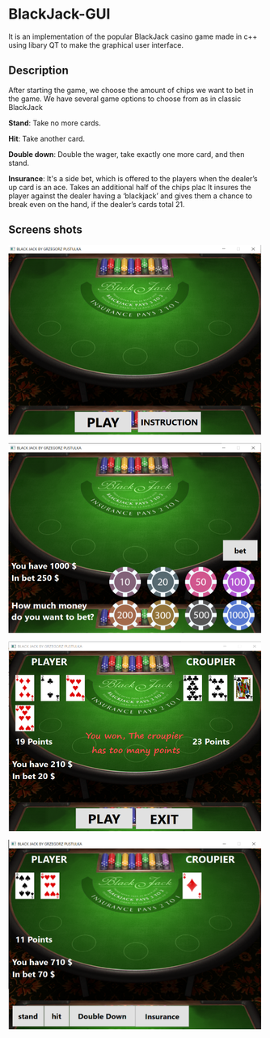 # BlackJack-GUI

It is an implementation of the popular BlackJack casino game made in c++ using libary QT to make the graphical user interface.

## Description

After starting the game, we choose the amount of chips we want to bet in the game.
We have several game options to choose from as in classic BlackJack

<b>Stand</b>: Take no more cards.

<b>Hit</b>: Take another card.

<b>Double down</b>: Double the wager, take exactly one more card, and then stand. 

<b>Insurance</b>: It's a side bet, which is offered to the players when the dealer’s up card is an ace. Takes an additional half of the chips plac                                It insures the player against the dealer having a ‘blackjack’ and gives them a chance to break even on the hand, if the dealer’s                                cards total 21.

## Screens shots

<img
  src="/pictures/menu.png"
  alt="Menu"
  title="Black Jack Menu"
  width="500"
  height="375"
  style="display: inline-block; margin: 0 auto">

<img
  src="/pictures/bet.png"
  alt="bet"
  title="Black Jack bet"
  width="500"
  height="375"
  style="display: inline-block; margin: 0 auto">
  
<img
  src="/pictures/result.png"
  alt="bet"
  title="Black Jack end result"
  width="500"
  height="375"
  style="display: inline-block; margin: 0 auto">
  
<img
  src="/pictures/choose.png"
  alt="bet"
  title="Black Jack choose"
  width="500"
  height="375"
  style="display: inline-block; margin: 0 auto">
